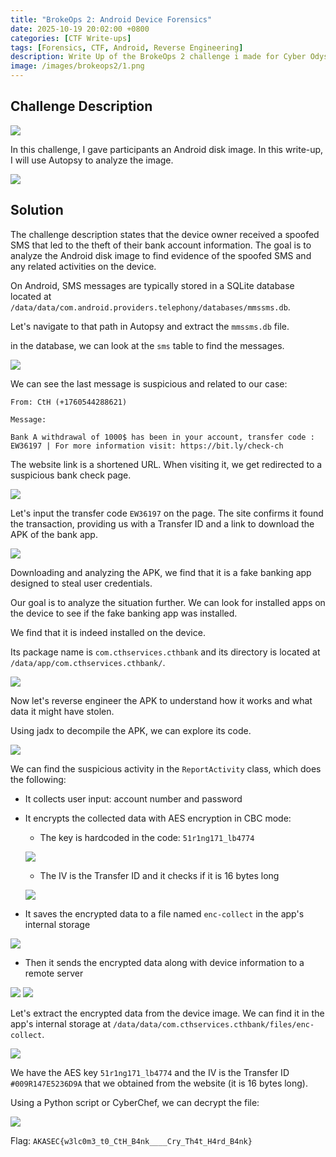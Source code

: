 ```yaml
---
title: "BrokeOps 2: Android Device Forensics"
date: 2025-10-19 20:02:00 +0800
categories: [CTF Write-ups]
tags: [Forensics, CTF, Android, Reverse Engineering]
description: Write Up of the BrokeOps 2 challenge i made for Cyber Odyssey 2025 Qualification.
image: /images/brokeops2/1.png
---
```


## Challenge Description

![](/images/brokeops2/2.png)

In this challenge, I gave participants an Android disk image. In this write-up, I will use Autopsy to analyze the image.

![](/images/brokeops2/3.png)

## Solution

The challenge description states that the device owner received a spoofed SMS that led to the theft of their bank account information. The goal is to analyze the Android disk image to find evidence of the spoofed SMS and any related activities on the device.

On Android, SMS messages are typically stored in a SQLite database located at `/data/data/com.android.providers.telephony/databases/mmssms.db`.

Let's navigate to that path in Autopsy and extract the `mmssms.db` file.

in the database, we can look at the `sms` table to find the messages.

![](/images/brokeops2/4.png)

We can see the last message is suspicious and related to our case:

```
From: CtH (+1760544288621)

Message:

Bank A withdrawal of 1000$ has been in your account, transfer code : EW36197 | For more information visit: https://bit.ly/check-ch
```

The website link is a shortened URL. When visiting it, we get redirected to a suspicious bank check page.

![](/images/brokeops2/5.png)

Let's input the transfer code `EW36197` on the page. The site confirms it found the transaction, providing us with a Transfer ID and a link to download the APK of the bank app.

![](/images/brokeops2/6.png)

Downloading and analyzing the APK, we find that it is a fake banking app designed to steal user credentials.

Our goal is to analyze the situation further. We can look for installed apps on the device to see if the fake banking app was installed.

We find that it is indeed installed on the device.

Its package name is `com.cthservices.cthbank` and its directory is located at `/data/app/com.cthservices.cthbank/`.

![](/images/brokeops2/7.png)

Now let's reverse engineer the APK to understand how it works and what data it might have stolen.

Using jadx to decompile the APK, we can explore its code.

![](/images/brokeops2/9.png)

We can find the suspicious activity in the `ReportActivity` class, which does the following:

- It collects user input: account number and password
- It encrypts the collected data with AES encryption in CBC mode:
    - The key is hardcoded in the code: `51r1ng171_lb4774`

    ![](/images/brokeops2/10.png)

    - The IV is the Transfer ID and it checks if it is 16 bytes long

    ![](/images/brokeops2/11.png)

- It saves the encrypted data to a file named `enc-collect` in the app's internal storage

![](/images/brokeops2/12.png)

- Then it sends the encrypted data along with device information to a remote server

![](/images/brokeops2/13-0.png)
![](/images/brokeops2/13-1.png)

Let's extract the encrypted data from the device image. We can find it in the app's internal storage at `/data/data/com.cthservices.cthbank/files/enc-collect`.

![](/images/brokeops2/14.png)

We have the AES key `51r1ng171_lb4774` and the IV is the Transfer ID `#009R147E5236D9A` that we obtained from the website (it is 16 bytes long).

Using a Python script or CyberChef, we can decrypt the file:

![](/images/brokeops2/15.png)

Flag: `AKASEC{w3lc0m3_t0_CtH_B4nk____Cry_Th4t_H4rd_B4nk}`